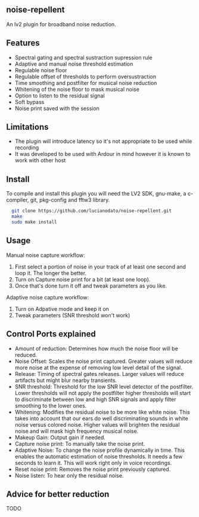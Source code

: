 noise-repellent
-------
An lv2 plugin for broadband noise reduction.

Features
-------
* Spectral gating and spectral sustraction supression rule
* Adaptive and manual noise threshold estimation
* Regulable noise floor
* Regulable offset of thresholds to perform oversustraction
* Time smoothing and postfilter for musical noise reduction
* Whitening of the noise floor to mask musical noise
* Option to listen to the residual signal
* Soft bypass
* Noise print saved with the session

Limitations
-------
* The plugin will introduce latency so it's not appropriate to be used while recording
* It was developed to be used with Ardour in mind  however it is known to work with other host

Install
-------
To compile and install this plugin you will need the LV2 SDK, gnu-make, a c-compiler, git, pkg-config and fftw3 library.

```bash
  git clone https://github.com/lucianodato/noise-repellent.git
  make
  sudo make install
```
Usage
-----
Manual noise capture workflow:
1) First select a portion of noise in your track of at least one second and loop it. The longer the better.
2) Turn on Capture noise print for a bit (at least one loop).
3) Once that's done turn it off and tweak parameters as you like.

Adaptive noise capture workflow:
1) Turn on Adpative mode and keep it on
2) Tweak parameters (SNR threshold won't work)


Control Ports explained
-----
* Amount of reduction: Determines how much the noise floor will be reduced.
* Noise Offset: Scales the noise print captured. Greater values will reduce more noise at the expense of removing low level detail of the signal.
* Release: Timing of spectral gates releases. Larger values will reduce artifacts but might blur nearby transients.
* SNR threshold: Threshold for the low SNR level detector of the postfilter. Lower thresholds will not apply the postfilter higher thresholds will start to discriminate between low and high SNR signals and apply filter smoothing to the lower ones.
* Whitening: Modifies the residual noise to be more like white noise. This takes into account that our ears do well discriminating sounds in white noise versus colored noise. Higher values will brighten the residual noise and will mask high frequency musical noise.
* Makeup Gain: Output gain if needed.
* Capture noise print: To manually take the noise print.
* Adaptive Noise: To change the noise profile dynamically in time. This enables the automatic estimation of noise thresholds. It needs a few seconds to learn it. This will work right only in voice recordings.
* Reset noise print: Removes the noise print previously captured.
* Noise listen: To hear only the residual noise.

Advice for better reduction
-----
TODO
